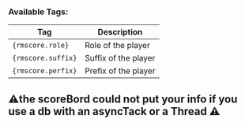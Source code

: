 ### Available Tags:

| Tag                | Description          |
|--------------------|----------------------|
| `{rmscore.role}`   | Role of the player   |
| `{rmscore.suffix}` | Suffix of the player |
| `{rmscore.perfix}` | Prefix of the player |


## ⚠️the scoreBord could not put your info if you use a db with an asyncTack or a Thread ⚠️

